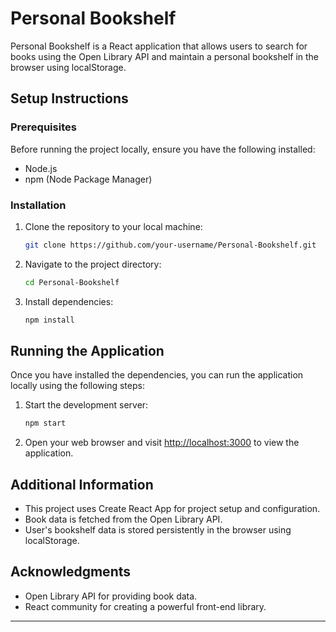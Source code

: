 
# Personal Bookshelf

Personal Bookshelf is a React application that allows users to search for books using the Open Library API and maintain a personal bookshelf in the browser using localStorage.

## Setup Instructions

### Prerequisites

Before running the project locally, ensure you have the following installed:

- Node.js
- npm (Node Package Manager)

### Installation

1. Clone the repository to your local machine:

    ```bash
    git clone https://github.com/your-username/Personal-Bookshelf.git
    ```

2. Navigate to the project directory:

    ```bash
    cd Personal-Bookshelf
    ```

3. Install dependencies:

    ```bash
    npm install
    ```

## Running the Application

Once you have installed the dependencies, you can run the application locally using the following steps:

1. Start the development server:

    ```bash
    npm start
    ```

2. Open your web browser and visit [http://localhost:3000](http://localhost:3000) to view the application.

## Additional Information

- This project uses Create React App for project setup and configuration.
- Book data is fetched from the Open Library API.
- User's bookshelf data is stored persistently in the browser using localStorage.

## Acknowledgments

- Open Library API for providing book data.
- React community for creating a powerful front-end library.

---
